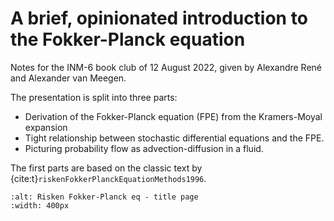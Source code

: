 # A brief, opinionated introduction to the Fokker-Planck equation

Notes for the INM-6 book club of 12 August 2022, given by Alexandre René and Alexander van Meegen.

The presentation is split into three parts:

- Derivation of the Fokker-Planck equation (FPE) from the Kramers-Moyal expansion
- Tight relationship between stochastic differential equations and the FPE.
- Picturing probability flow as advection-diffusion in a fluid.

The first parts are based on the classic text by {cite:t}`riskenFokkerPlanckEquationMethods1996`.

```{image} ./figures/title-page-Risken-2nd-ed.png
:alt: Risken Fokker-Planck eq - title page
:width: 400px
```